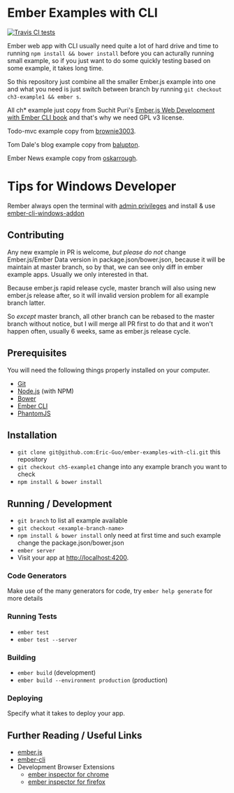 # Ember Examples with CLI
[![Travis CI tests](https://travis-ci.org/Eric-Guo/ember-examples-with-cli.png)](https://travis-ci.org/Eric-Guo/ember-examples-with-cli)


Ember web app with CLI usually need quite a lot of hard drive and time to running `npm install && bower install` before you can acturally running small example, so if you just want to do some quickly testing based on some example, it takes long time.

So this repository just combine all the smaller Ember.js example into one and what you need is just switch between branch by running `git checkout ch3-example1 && ember s`.

All ch* example just copy from Suchit Puri's [Ember.js Web Development with Ember CLI book](https://www.packtpub.com/web-development/emberjs-web-development-ember-cli) and that's why we need GPL v3 license.

Todo-mvc example copy from [brownie3003](https://github.com/brownie3003/ember-cli-todo-mvc).

Tom Dale's blog example copy from [balupton](https://github.com/balupton/ember-cli-blog).

Ember News example copy from [oskarrough](https://github.com/oskarrough/ember-news).

# Tips for Windows Developer

Rember always open the terminal with [admin privileges](http://www.ember-cli.com/#windows) and install & use [ember-cli-windows-addon](https://github.com/felixrieseberg/ember-cli-windows)

## Contributing

Any new example in PR is welcome, *but please do not* change Ember.js/Ember Data version in package.json/bower.json, because it will be maintain at master branch, so by that, we can see only diff in ember example apps. Usually we only interested in that.

Because ember.js rapid release cycle, master branch will also using new ember.js release after, so it will invalid version problem for all example branch latter.

So *except* master branch, all other branch can be rebased to the master branch without notice, but I will merge all PR first to do that and it won't happen often, usually 6 weeks, same as ember.js release cycle.

## Prerequisites

You will need the following things properly installed on your computer.

* [Git](http://git-scm.com/)
* [Node.js](http://nodejs.org/) (with NPM)
* [Bower](http://bower.io/)
* [Ember CLI](http://www.ember-cli.com/)
* [PhantomJS](http://phantomjs.org/)

## Installation

* `git clone git@github.com:Eric-Guo/ember-examples-with-cli.git` this repository
* `git checkout ch5-example1` change into any example branch you want to check
* `npm install & bower install`

## Running / Development

* `git branch` to list all example available
* `git checkout <example-branch-name>`
* `npm install & bower install` only need at first time and such example change the package.json/bower.json
* `ember server`
* Visit your app at [http://localhost:4200](http://localhost:4200).

### Code Generators

Make use of the many generators for code, try `ember help generate` for more details

### Running Tests

* `ember test`
* `ember test --server`

### Building

* `ember build` (development)
* `ember build --environment production` (production)

### Deploying

Specify what it takes to deploy your app.

## Further Reading / Useful Links

* [ember.js](http://emberjs.com/)
* [ember-cli](http://www.ember-cli.com/)
* Development Browser Extensions
  * [ember inspector for chrome](https://chrome.google.com/webstore/detail/ember-inspector/bmdblncegkenkacieihfhpjfppoconhi)
  * [ember inspector for firefox](https://addons.mozilla.org/en-US/firefox/addon/ember-inspector/)

